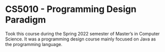 # CS5010 - Programming Design Paradigm 
Took this course during the Spring 2022 semester of Master’s in Computer Science. It was a programming design course mainly focused on Java as the programming language.

